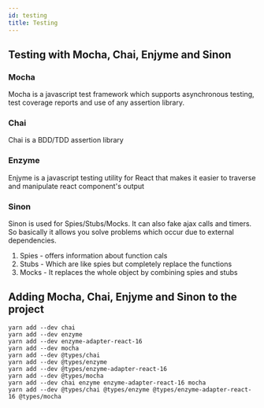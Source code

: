 ```yaml
---
id: testing
title: Testing
---
```


## Testing with Mocha, Chai, Enjyme and Sinon

### Mocha

Mocha is a javascript test framework which supports asynchronous testing, test coverage
reports and use of any assertion library.

### Chai

Chai is a BDD/TDD assertion library

### Enzyme

Enjyme is a javascript testing utility for React that makes it easier to traverse and
manipulate react component's output

### Sinon

Sinon is used for Spies/Stubs/Mocks. It can also fake ajax calls and timers. So basically
it allows you solve problems which occur due to external dependencies.

1. Spies - offers information about function cals
2. Stubs - Which are like spies but completely replace the functions
3. Mocks - It replaces the whole object by combining spies and stubs

## Adding Mocha, Chai, Enjyme and Sinon to the project

```shell
yarn add --dev chai
yarn add --dev enzyme
yarn add --dev enzyme-adapter-react-16
yarn add --dev mocha
yarn add --dev @types/chai
yarn add --dev @types/enzyme
yarn add --dev @types/enzyme-adapter-react-16
yarn add --dev @types/mocha
yarn add --dev chai enzyme enzyme-adapter-react-16 mocha
yarn add --dev @types/chai @types/enzyme @types/enzyme-adapter-react-16 @types/mocha
```
